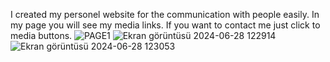 I created my personel website for the communication with people easily. In my page you will see my media links. If you want to contact me just click to media buttons. 
![PAGE1](https://github.com/IlhanBal57/ilhanbal.github.io/assets/167097961/da64e24d-fc6f-4413-9777-28a35d1da4fe)
![Ekran görüntüsü 2024-06-28 122914](https://github.com/IlhanBal57/ilhanbal.github.io/assets/167097961/e1b35874-fae1-4dbe-9182-0a15c98f7adf)
![Ekran görüntüsü 2024-06-28 123053](https://github.com/IlhanBal57/ilhanbal.github.io/assets/167097961/c8e79fbe-20f0-4798-9295-0bf0503133c2)
